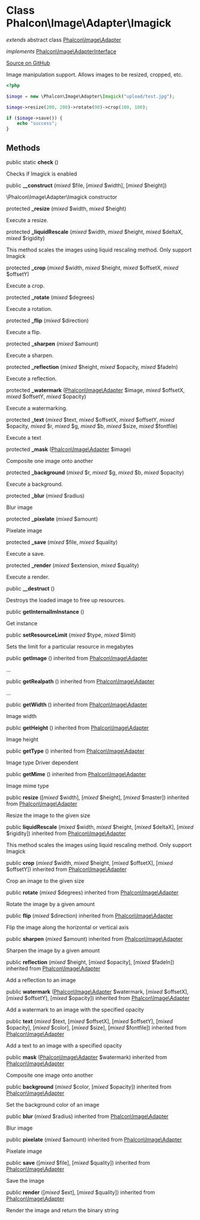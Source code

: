 # Class **Phalcon\\Image\\Adapter\\Imagick**

*extends* abstract class [Phalcon\Image\Adapter](/en/3.1.2/api/Phalcon_Image_Adapter)

*implements* [Phalcon\Image\AdapterInterface](/en/3.1.2/api/Phalcon_Image_AdapterInterface)

<a href="https://github.com/phalcon/cphalcon/blob/master/phalcon/image/adapter/imagick.zep" class="btn btn-default btn-sm">Source on GitHub</a>

Image manipulation support. Allows images to be resized, cropped, etc.

```php
<?php

$image = new \Phalcon\Image\Adapter\Imagick("upload/test.jpg");

$image->resize(200, 200)->rotate(90)->crop(100, 100);

if ($image->save()) {
    echo "success";
}

```


## Methods
public static  **check** ()

Checks if Imagick is enabled



public  **__construct** (*mixed* $file, [*mixed* $width], [*mixed* $height])

\\Phalcon\\Image\\Adapter\\Imagick constructor



protected  **_resize** (*mixed* $width, *mixed* $height)

Execute a resize.



protected  **_liquidRescale** (*mixed* $width, *mixed* $height, *mixed* $deltaX, *mixed* $rigidity)

This method scales the images using liquid rescaling method. Only support Imagick



protected  **_crop** (*mixed* $width, *mixed* $height, *mixed* $offsetX, *mixed* $offsetY)

Execute a crop.



protected  **_rotate** (*mixed* $degrees)

Execute a rotation.



protected  **_flip** (*mixed* $direction)

Execute a flip.



protected  **_sharpen** (*mixed* $amount)

Execute a sharpen.



protected  **_reflection** (*mixed* $height, *mixed* $opacity, *mixed* $fadeIn)

Execute a reflection.



protected  **_watermark** ([Phalcon\Image\Adapter](/en/3.1.2/api/Phalcon_Image_Adapter) $image, *mixed* $offsetX, *mixed* $offsetY, *mixed* $opacity)

Execute a watermarking.



protected  **_text** (*mixed* $text, *mixed* $offsetX, *mixed* $offsetY, *mixed* $opacity, *mixed* $r, *mixed* $g, *mixed* $b, *mixed* $size, *mixed* $fontfile)

Execute a text



protected  **_mask** ([Phalcon\Image\Adapter](/en/3.1.2/api/Phalcon_Image_Adapter) $image)

Composite one image onto another



protected  **_background** (*mixed* $r, *mixed* $g, *mixed* $b, *mixed* $opacity)

Execute a background.



protected  **_blur** (*mixed* $radius)

Blur image



protected  **_pixelate** (*mixed* $amount)

Pixelate image



protected  **_save** (*mixed* $file, *mixed* $quality)

Execute a save.



protected  **_render** (*mixed* $extension, *mixed* $quality)

Execute a render.



public  **__destruct** ()

Destroys the loaded image to free up resources.



public  **getInternalImInstance** ()

Get instance



public  **setResourceLimit** (*mixed* $type, *mixed* $limit)

Sets the limit for a particular resource in megabytes



public  **getImage** () inherited from [Phalcon\Image\Adapter](/en/3.1.2/api/Phalcon_Image_Adapter)

...


public  **getRealpath** () inherited from [Phalcon\Image\Adapter](/en/3.1.2/api/Phalcon_Image_Adapter)

...


public  **getWidth** () inherited from [Phalcon\Image\Adapter](/en/3.1.2/api/Phalcon_Image_Adapter)

Image width



public  **getHeight** () inherited from [Phalcon\Image\Adapter](/en/3.1.2/api/Phalcon_Image_Adapter)

Image height



public  **getType** () inherited from [Phalcon\Image\Adapter](/en/3.1.2/api/Phalcon_Image_Adapter)

Image type
Driver dependent



public  **getMime** () inherited from [Phalcon\Image\Adapter](/en/3.1.2/api/Phalcon_Image_Adapter)

Image mime type



public  **resize** ([*mixed* $width], [*mixed* $height], [*mixed* $master]) inherited from [Phalcon\Image\Adapter](/en/3.1.2/api/Phalcon_Image_Adapter)

Resize the image to the given size



public  **liquidRescale** (*mixed* $width, *mixed* $height, [*mixed* $deltaX], [*mixed* $rigidity]) inherited from [Phalcon\Image\Adapter](/en/3.1.2/api/Phalcon_Image_Adapter)

This method scales the images using liquid rescaling method. Only support Imagick



public  **crop** (*mixed* $width, *mixed* $height, [*mixed* $offsetX], [*mixed* $offsetY]) inherited from [Phalcon\Image\Adapter](/en/3.1.2/api/Phalcon_Image_Adapter)

Crop an image to the given size



public  **rotate** (*mixed* $degrees) inherited from [Phalcon\Image\Adapter](/en/3.1.2/api/Phalcon_Image_Adapter)

Rotate the image by a given amount



public  **flip** (*mixed* $direction) inherited from [Phalcon\Image\Adapter](/en/3.1.2/api/Phalcon_Image_Adapter)

Flip the image along the horizontal or vertical axis



public  **sharpen** (*mixed* $amount) inherited from [Phalcon\Image\Adapter](/en/3.1.2/api/Phalcon_Image_Adapter)

Sharpen the image by a given amount



public  **reflection** (*mixed* $height, [*mixed* $opacity], [*mixed* $fadeIn]) inherited from [Phalcon\Image\Adapter](/en/3.1.2/api/Phalcon_Image_Adapter)

Add a reflection to an image



public  **watermark** ([Phalcon\Image\Adapter](/en/3.1.2/api/Phalcon_Image_Adapter) $watermark, [*mixed* $offsetX], [*mixed* $offsetY], [*mixed* $opacity]) inherited from [Phalcon\Image\Adapter](/en/3.1.2/api/Phalcon_Image_Adapter)

Add a watermark to an image with the specified opacity



public  **text** (*mixed* $text, [*mixed* $offsetX], [*mixed* $offsetY], [*mixed* $opacity], [*mixed* $color], [*mixed* $size], [*mixed* $fontfile]) inherited from [Phalcon\Image\Adapter](/en/3.1.2/api/Phalcon_Image_Adapter)

Add a text to an image with a specified opacity



public  **mask** ([Phalcon\Image\Adapter](/en/3.1.2/api/Phalcon_Image_Adapter) $watermark) inherited from [Phalcon\Image\Adapter](/en/3.1.2/api/Phalcon_Image_Adapter)

Composite one image onto another



public  **background** (*mixed* $color, [*mixed* $opacity]) inherited from [Phalcon\Image\Adapter](/en/3.1.2/api/Phalcon_Image_Adapter)

Set the background color of an image



public  **blur** (*mixed* $radius) inherited from [Phalcon\Image\Adapter](/en/3.1.2/api/Phalcon_Image_Adapter)

Blur image



public  **pixelate** (*mixed* $amount) inherited from [Phalcon\Image\Adapter](/en/3.1.2/api/Phalcon_Image_Adapter)

Pixelate image



public  **save** ([*mixed* $file], [*mixed* $quality]) inherited from [Phalcon\Image\Adapter](/en/3.1.2/api/Phalcon_Image_Adapter)

Save the image



public  **render** ([*mixed* $ext], [*mixed* $quality]) inherited from [Phalcon\Image\Adapter](/en/3.1.2/api/Phalcon_Image_Adapter)

Render the image and return the binary string



